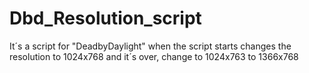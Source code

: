 # Dbd_Resolution_script
It´s a script for "DeadbyDaylight"
    when the script starts changes the resolution to 1024x768
        and it´s over, change to 1024x763 to 1366x768